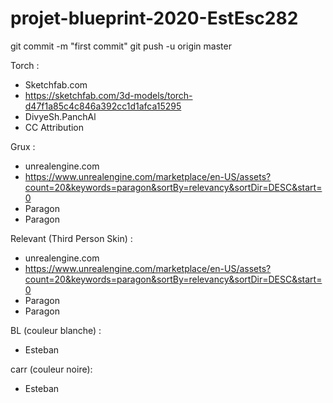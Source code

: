 # projet-blueprint-2020-EstEsc282

git commit -m "first commit"
git push -u origin master

Torch : 
- Sketchfab.com
- https://sketchfab.com/3d-models/torch-d47f1a85c4c846a392cc1d1afca15295
- DivyeSh.PanchAl
- CC Attribution

Grux :
- unrealengine.com
- https://www.unrealengine.com/marketplace/en-US/assets?count=20&keywords=paragon&sortBy=relevancy&sortDir=DESC&start=0
- Paragon
- Paragon

Relevant (Third Person Skin) :
- unrealengine.com
- https://www.unrealengine.com/marketplace/en-US/assets?count=20&keywords=paragon&sortBy=relevancy&sortDir=DESC&start=0
- Paragon
- Paragon

BL (couleur blanche) : 
- Esteban

carr (couleur noire):
- Esteban
